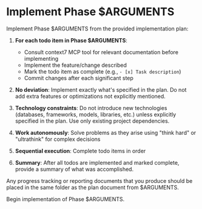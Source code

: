# Implement Phase $ARGUMENTS

Implement Phase $ARGUMENTS from the provided implementation plan:

1. **For each todo item in Phase $ARGUMENTS**:
   - Consult context7 MCP tool for relevant documentation before implementing
   - Implement the feature/change described
   - Mark the todo item as complete (e.g., `- [x] Task description`)
   - Commit changes after each significant step

2. **No deviation**: Implement exactly what's specified in the plan. Do not add extra features or optimizations not explicitly mentioned.

3. **Technology constraints**: Do not introduce new technologies (databases, frameworks, models, libraries, etc.) unless explicitly specified in the plan. Use only existing project dependencies.

4. **Work autonomously**: Solve problems as they arise using "think hard" or "ultrathink" for complex decisions

5. **Sequential execution**: Complete todo items in order

6. **Summary**: After all todos are implemented and marked complete, provide a summary of what was accomplished.

Any progress tracking or reporting documents that you produce should be placed in the same folder as the plan document from $ARGUMENTS.

Begin implementation of Phase $ARGUMENTS.